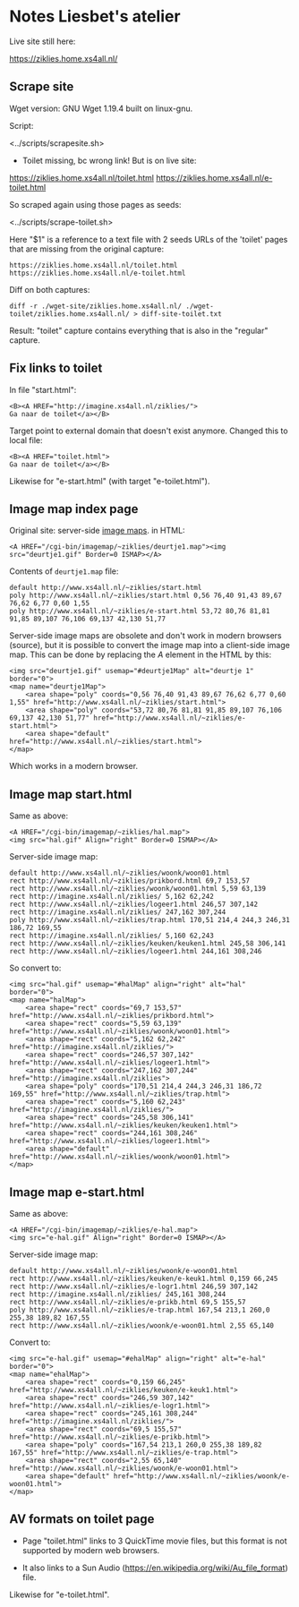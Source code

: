 # Notes Liesbet's atelier

Live site still here:

<https://ziklies.home.xs4all.nl/>

## Scrape site

Wget version: GNU Wget 1.19.4 built on linux-gnu.

Script:

<../scripts/scrapesite.sh>

- Toilet missing, bc wrong link! But is on live site:

<https://ziklies.home.xs4all.nl/toilet.html>
<https://ziklies.home.xs4all.nl/e-toilet.html>

So scraped again using those pages as seeds:

<../scripts/scrape-toilet.sh>

Here "$1" is a reference to a text file with 2 seeds URLs of the  'toilet' pages that are missing from the original capture:  

```
https://ziklies.home.xs4all.nl/toilet.html
https://ziklies.home.xs4all.nl/e-toilet.html
```

Diff on both captures:

```
diff -r ./wget-site/ziklies.home.xs4all.nl/ ./wget-toilet/ziklies.home.xs4all.nl/ > diff-site-toilet.txt
```

Result: "toilet" capture contains everything that is also in the "regular" capture.

## Fix links to toilet

In file "start.html":

```
<B><A HREF="http://imagine.xs4all.nl/ziklies/"> 
Ga naar de toilet</a></B>
```

Target point to external domain that doesn't exist anymore. Changed this to local file:

```
<B><A HREF="toilet.html"> 
Ga naar de toilet</a></B>
```

Likewise for "e-start.html" (with target "e-toilet.html").

## Image map index page

Original site: server-side [image maps](https://en.wikipedia.org/wiki/Image_map). in HTML:

```
<A HREF="/cgi-bin/imagemap/~ziklies/deurtje1.map"><img src="deurtje1.gif" Border=0 ISMAP></A>
```

Contents of `deurtje1.map` file:

```
default http://www.xs4all.nl/~ziklies/start.html
poly http://www.xs4all.nl/~ziklies/start.html 0,56 76,40 91,43 89,67 76,62 6,77 0,60 1,55 
poly http://www.xs4all.nl/~ziklies/e-start.html 53,72 80,76 81,81 91,85 89,107 76,106 69,137 42,130 51,77
```

Server-side image maps are obsolete and don't work in modern browsers (source), but it is possible to convert the image map into a client-side image map. This can be done by replacing the *A* element in the HTML by this: 

```
<img src="deurtje1.gif" usemap="#deurtje1Map" alt="deurtje 1" border="0">
<map name="deurtje1Map">
    <area shape="poly" coords="0,56 76,40 91,43 89,67 76,62 6,77 0,60 1,55" href="http://www.xs4all.nl/~ziklies/start.html">
    <area shape="poly" coords="53,72 80,76 81,81 91,85 89,107 76,106 69,137 42,130 51,77" href="http://www.xs4all.nl/~ziklies/e-start.html">
    <area shape="default" href="http://www.xs4all.nl/~ziklies/start.html">
</map>
```

Which works in a modern browser.

## Image map start.html

Same as above:

```
<A HREF="/cgi-bin/imagemap/~ziklies/hal.map">
<img src="hal.gif" Align="right" Border=0 ISMAP></A>
```

Server-side image map:

```
default http://www.xs4all.nl/~ziklies/woonk/woon01.html
rect http://www.xs4all.nl/~ziklies/prikbord.html 69,7 153,57
rect http://www.xs4all.nl/~ziklies/woonk/woon01.html 5,59 63,139
rect http://imagine.xs4all.nl/ziklies/ 5,162 62,242
rect http://www.xs4all.nl/~ziklies/logeer1.html 246,57 307,142
rect http://imagine.xs4all.nl/ziklies/ 247,162 307,244
poly http://www.xs4all.nl/~ziklies/trap.html 170,51 214,4 244,3 246,31 186,72 169,55
rect http://imagine.xs4all.nl/ziklies/ 5,160 62,243
rect http://www.xs4all.nl/~ziklies/keuken/keuken1.html 245,58 306,141
rect http://www.xs4all.nl/~ziklies/logeer1.html 244,161 308,246
```

So convert to:

```
<img src="hal.gif" usemap="#halMap" align="right" alt="hal" border="0">
<map name="halMap">
    <area shape="rect" coords="69,7 153,57" href="http://www.xs4all.nl/~ziklies/prikbord.html">
    <area shape="rect" coords="5,59 63,139" href="http://www.xs4all.nl/~ziklies/woonk/woon01.html">
    <area shape="rect" coords="5,162 62,242" href="http://imagine.xs4all.nl/ziklies/">
    <area shape="rect" coords="246,57 307,142" href="http://www.xs4all.nl/~ziklies/logeer1.html">
    <area shape="rect" coords="247,162 307,244" href="http://imagine.xs4all.nl/ziklies">
    <area shape="poly" coords="170,51 214,4 244,3 246,31 186,72 169,55" href="http://www.xs4all.nl/~ziklies/trap.html">
    <area shape="rect" coords="5,160 62,243" href="http://imagine.xs4all.nl/ziklies/">
    <area shape="rect" coords="245,58 306,141" href="http://www.xs4all.nl/~ziklies/keuken/keuken1.html">
    <area shape="rect" coords="244,161 308,246" href="http://www.xs4all.nl/~ziklies/logeer1.html">
    <area shape="default" href="http://www.xs4all.nl/~ziklies/woonk/woon01.html">
</map>
```
## Image map e-start.html

Same as above:

```
<A HREF="/cgi-bin/imagemap/~ziklies/e-hal.map">
<img src="e-hal.gif" Align="right" Border=0 ISMAP></A>
```
Server-side image map:

```
default http://www.xs4all.nl/~ziklies/woonk/e-woon01.html
rect http://www.xs4all.nl/~ziklies/keuken/e-keuk1.html 0,159 66,245 
rect http://www.xs4all.nl/~ziklies/e-logr1.html 246,59 307,142 
rect http://imagine.xs4all.nl/ziklies/ 245,161 308,244 
rect http://www.xs4all.nl/~ziklies/e-prikb.html 69,5 155,57 
poly http://www.xs4all.nl/~ziklies/e-trap.html 167,54 213,1 260,0 255,38 189,82 167,55 
rect http://www.xs4all.nl/~ziklies/woonk/e-woon01.html 2,55 65,140 
```

Convert to:

```
<img src="e-hal.gif" usemap="#ehalMap" align="right" alt="e-hal" border="0">
<map name="ehalMap">
    <area shape="rect" coords="0,159 66,245" href="http://www.xs4all.nl/~ziklies/keuken/e-keuk1.html">
    <area shape="rect" coords="246,59 307,142" href="http://www.xs4all.nl/~ziklies/e-logr1.html">
    <area shape="rect" coords="245,161 308,244" href="http://imagine.xs4all.nl/ziklies/">
    <area shape="rect" coords="69,5 155,57" href="http://www.xs4all.nl/~ziklies/e-prikb.html">
    <area shape="poly" coords="167,54 213,1 260,0 255,38 189,82 167,55" href="http://www.xs4all.nl/~ziklies/e-trap.html">
    <area shape="rect" coords="2,55 65,140" href="http://www.xs4all.nl/~ziklies/woonk/e-woon01.html">
    <area shape="default" href="http://www.xs4all.nl/~ziklies/woonk/e-woon01.html">
</map>
```

## AV formats on toilet page

- Page "toilet.html" links to 3 QuickTime movie files, but this format is not supported by modern web browsers.

- It also links to a Sun Audio (<https://en.wikipedia.org/wiki/Au_file_format>) file.

Likewise for "e-toilet.html".
